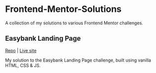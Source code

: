 # Frontend-Mentor-Solutions
A collection of my solutions to various Frontend Mentor challenges.

## Easybank Landing Page
[Repo](https://github.com/matthew-io/frontendmentor-easybank)  | [Live site](https://relaxed-cray-38b2ff.netlify.app/)

My solution to the Easybank Landing Page challenge, built using vanilla HTML, CSS & JS.
